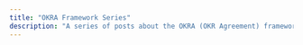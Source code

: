 ```yaml
---
title: "OKRA Framework Series"
description: "A series of posts about the OKRA (OKR Agreement) framework, a practical approach to team OKR alignment and execution."
---
```

